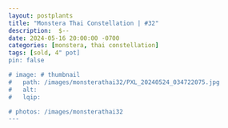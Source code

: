 ```yaml
---
layout: postplants
title: "Monstera Thai Constellation | #32"
description:  $--
date: 2024-05-16 20:00:00 -0700
categories: [monstera, thai constellation]
tags: [sold, 4" pot]
pin: false

# image: # thumbnail
#   path: /images/monsterathai32/PXL_20240524_034722075.jpg
#   alt:
#   lqip:

# photos: /images/monsterathai32
---
```

